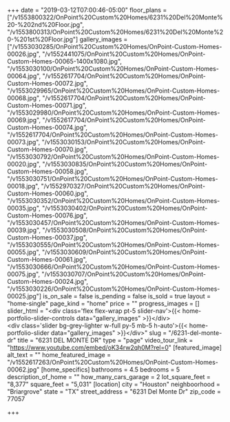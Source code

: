 +++
date = "2019-03-12T07:00:46-05:00"
floor_plans = ["/v1553800322/OnPoint%20Custom%20Homes/6231%20Del%20Monte%20-%202nd%20Floor.jpg", "/v1553800313/OnPoint%20Custom%20Homes/6231%20Del%20Monte%20-%201st%20Floor.jpg"]
gallery_images = ["/v1553030285/OnPoint%20Custom%20Homes/OnPoint-Custom-Homes-00026.jpg", "/v1552441075/OnPoint%20Custom%20Homes/OnPoint-Custom-Homes-00065-1400x1080.jpg", "/v1553030100/OnPoint%20Custom%20Homes/OnPoint-Custom-Homes-00064.jpg", "/v1552617704/OnPoint%20Custom%20Homes/OnPoint-Custom-Homes-00072.jpg", "/v1553029965/OnPoint%20Custom%20Homes/OnPoint-Custom-Homes-00068.jpg", "/v1552617704/OnPoint%20Custom%20Homes/OnPoint-Custom-Homes-00071.jpg", "/v1553029980/OnPoint%20Custom%20Homes/OnPoint-Custom-Homes-00069.jpg", "/v1552617704/OnPoint%20Custom%20Homes/OnPoint-Custom-Homes-00074.jpg", "/v1552617704/OnPoint%20Custom%20Homes/OnPoint-Custom-Homes-00073.jpg", "/v1553030153/OnPoint%20Custom%20Homes/OnPoint-Custom-Homes-00070.jpg", "/v1553030792/OnPoint%20Custom%20Homes/OnPoint-Custom-Homes-00020.jpg", "/v1553030835/OnPoint%20Custom%20Homes/OnPoint-Custom-Homes-00058.jpg", "/v1553030751/OnPoint%20Custom%20Homes/OnPoint-Custom-Homes-00018.jpg", "/v1552970327/OnPoint%20Custom%20Homes/OnPoint-Custom-Homes-00060.jpg", "/v1553030352/OnPoint%20Custom%20Homes/OnPoint-Custom-Homes-00035.jpg", "/v1553030402/OnPoint%20Custom%20Homes/OnPoint-Custom-Homes-00076.jpg", "/v1553030457/OnPoint%20Custom%20Homes/OnPoint-Custom-Homes-00039.jpg", "/v1553030508/OnPoint%20Custom%20Homes/OnPoint-Custom-Homes-00037.jpg", "/v1553030555/OnPoint%20Custom%20Homes/OnPoint-Custom-Homes-00055.jpg", "/v1553030609/OnPoint%20Custom%20Homes/OnPoint-Custom-Homes-00061.jpg", "/v1553030666/OnPoint%20Custom%20Homes/OnPoint-Custom-Homes-00075.jpg", "/v1553030707/OnPoint%20Custom%20Homes/OnPoint-Custom-Homes-00024.jpg", "/v1553030226/OnPoint%20Custom%20Homes/OnPoint-Custom-Homes-00025.jpg"]
is_on_sale = false
is_pending = false
is_sold = true
layout = "home-single"
page_kind = "home"
price = ""
progress_images = []
slider_html = "&lt;div class='flex flex-wrap pt-5 slider-nav'&gt;{{&lt; home-portfolio-slider-controls data=\"gallery_images\" &gt;}}&lt;/div&gt;<br>&lt;div class='slider bg-grey-lighter w-full py-5 mb-5 h-auto'&gt;{{&lt; home-portfolio-slider data=\"gallery_images\" &gt;}}&lt;/div&gt;"
slug = "/6231-del-monte-dr"
title = "6231 DEL MONTE DR"
type = "page"
video_tour_link = "https://www.youtube.com/embed/oK34rw2qh0M?rel=0"
[featured_image]
alt_text = ""
home_featured_image = "/v1552617263/OnPoint%20Custom%20Homes/OnPoint-Custom-Homes-00062.jpg"
[home_specifics]
bathrooms = 4.5
bedrooms = 5
description_of_home = ""
how_many_cars_garage = 2
lot_square_feet = "8,377"
square_feet = "5,031"
[location]
city = "Houston"
neighboorhood = "Briargrove"
state = "TX"
street_address = "6231 Del Monte Dr"
zip_code = 77057

+++
